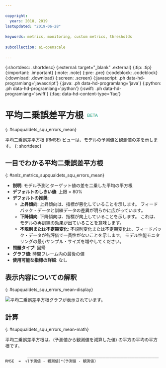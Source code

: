 ```yaml
---

copyright:
  years: 2018, 2019
lastupdated: "2019-06-28"

keywords: metrics, monitoring, custom metrics, thresholds

subcollection: ai-openscale

---
```


{:shortdesc: .shortdesc}
{:external: target="_blank" .external}
{:tip: .tip}
{:important: .important}
{:note: .note}
{:pre: .pre}
{:codeblock: .codeblock}
{:download: .download}
{:screen: .screen}
{:javascript: .ph data-hd-programlang='javascript'}
{:java: .ph data-hd-programlang='java'}
{:python: .ph data-hd-programlang='python'}
{:swift: .ph data-hd-programlang='swift'}
{:faq: data-hd-content-type='faq'}

# 平均二乗誤差平方根 ![ベータ・タグ](images/beta.png)
{: #supqualdets_squ_errors_mean}

平均二乗誤差平方根 (RMSE) ビューは、モデルの予測値と観測値の差を示します。
{: shortdesc}

## 一目でわかる平均二乗誤差平方根
{: #anlz_metrics_supqualdets_squ_errors_mean}

- **説明**: モデル予測とターゲット値の差を二乗した平均の平方根
- **デフォルトのしきい値**: 上限 = 80%
- **デフォルトの推奨**:
   - **上昇傾向**: 上昇傾向は、指標が悪化していることを示します。 フィードバック・データと訓練データの差異が明らかに広がっています。
   - **下降傾向**: 下降傾向は、指標が向上していることを示します。 これは、モデルの再訓練の効果が出ていることを意味します。
   - **不規則または不定期変化**: 不規則変化または不定期変化は、フィードバック・データが各評価で一貫性がないことを示します。 モデル性能モニタリングの最小サンプル・サイズを増やしてください。
- **問題タイプ**: 回帰
- **グラフ値**: 時間フレーム内の最後の値
- **使用可能な指標の詳細**: なし

## 表示内容についての解釈
{: #supqualdets_squ_errors_mean-display}

![平均二乗誤差平方根グラフが表示されています。](images/xxxx.png)

## 計算
{: #supqualdets_squ_errors_mean-math}

平均二乗誤差平方根は、(予測値から観測値を減算した値) の平方の平均の平方根です。

```
          ___________________________________________________________
RMSE  =  √(予測値 - 観測値)*(予測値 - 観測値)
```
